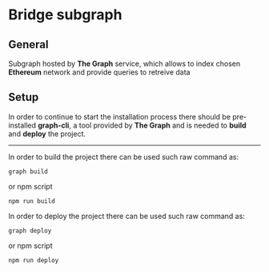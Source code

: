 # Bridge subgraph

## General

Subgraph hosted by **The Graph** service, which allows to index chosen **Ethereum** network and provide queries to retreive data

## Setup

In order to continue to start the installation process there should be pre-installed **graph-cli**, a tool provided by **The Graph** and is needed to **build** and **deploy** the project.

---

In order to build the project there can be used such raw command as:
```
graph build
```
or npm script 
```
npm run build
```

In order to deploy the project there can be used such raw command as:
```
graph deploy
```
or npm script
```
npm run deploy
```